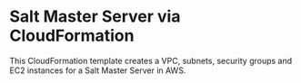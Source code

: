 # Salt Master Server via CloudFormation
This CloudFormation template creates a VPC, subnets, security groups and EC2 instances
for a Salt Master Server in AWS.
